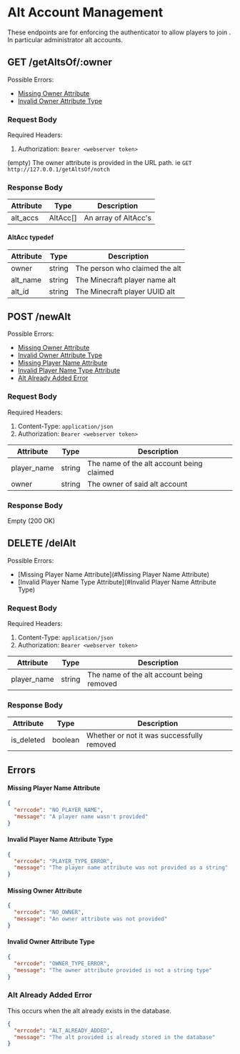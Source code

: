 # Alt Account Management
These endpoints are for enforcing the authenticator to allow players to join
. In particular administrator alt accounts.

## GET /getAltsOf/:owner
Possible Errors:
 * [Missing Owner Attribute](#Missing-Owner-Attribute)
 * [Invalid Owner Attribute Type](#Invalid-Owner-Attribute-Type)

### Request Body
Required Headers:
 1. Authorization: `Bearer <webserver token>` 

(empty) The owner attribute is provided in the URL path.
ie `GET http://127.0.0.1/getAltsOf/notch`

### Response Body
| Attribute | Type     | Description          |
|-----------|----------|----------------------|
| alt_accs  | AltAcc[] | An array of AltAcc's |

#### AltAcc typedef
| Attribute | Type   | Description                    |
|-----------|--------|--------------------------------|
| owner     | string | The person who claimed the alt |
| alt_name  | string | The Minecraft player name alt  |
| alt_id    | string | The Minecraft player UUID alt  |


## POST /newAlt
Possible Errors:
 * [Missing Owner Attribute](#Missing-Owner-Attribute)
 * [Invalid Owner Attribute Type](#Invalid-Owner-Attribute-Type)
 * [Missing Player Name Attribute](#Missing-Player-Name-Attribute)
 * [Invalid Player Name Type Attribute](#Invalid-Player-Name-Attribute-Type)
 * [Alt Already Added Error](#Alt-Already-Added-Error)

### Request Body
Required Headers:
 1. Content-Type: `application/json`
 2. Authorization: `Bearer <webserver token>` 

| Attribute   | Type   | Description                               |
|-------------|--------|-------------------------------------------|
| player_name | string | The name of the alt account being claimed |
| owner       | string | The owner of said alt account             |

### Response Body
Empty (200 OK)

## DELETE /delAlt
Possible Errors:
 * [Missing Player Name Attribute](#Missing Player Name Attribute)
 * [Invalid Player Name Type Attribute](#Invalid Player Name Attribute Type)

### Request Body
Required Headers:
 1. Content-Type: `application/json`
 2. Authorization: `Bearer <webserver token>` 

| Attribute   | Type   | Description                               |
|-------------|--------|-------------------------------------------|
| player_name | string | The name of the alt account being removed |


### Response Body
| Attribute  | Type    | Description                                |
|------------|---------|--------------------------------------------|
| is_deleted | boolean | Whether or not it was successfully removed |


## Errors

#### Missing Player Name Attribute
```json
{
  "errcode": "NO_PLAYER_NAME",
  "message": "A player name wasn't provided"
}
```

#### Invalid Player Name Attribute Type
```json
{
  "errcode": "PLAYER_TYPE_ERROR",
  "message": "The player name attribute was not provided as a string"
}
```


#### Missing Owner Attribute
```json
{
  "errcode": "NO_OWNER",
  "message": "An owner attribute was not provided"
}
```

#### Invalid Owner Attribute Type
```json
{
  "errcode": "OWNER_TYPE_ERROR",
  "message": "The owner attribute provided is not a string type"
}
```

### Alt Already Added Error
This occurs when the alt already exists in the database.
```json
{
  "errcode": "ALT_ALREADY_ADDED",
  "message": "The alt provided is already stored in the database"
}
```

